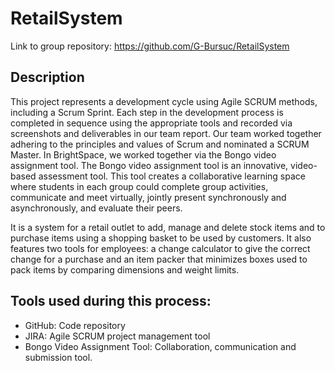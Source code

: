 # RetailSystem
Link to group repository: https://github.com/G-Bursuc/RetailSystem 

## Description

This project represents a development cycle using Agile SCRUM methods, including a Scrum Sprint. Each step in the development process is completed in sequence using the appropriate tools and recorded via screenshots and deliverables in our team report. Our team worked together adhering to the principles and values of Scrum and nominated a SCRUM Master. In BrightSpace, we worked together via the Bongo video assignment tool. The Bongo video assignment tool is an innovative, video-based assessment tool. This tool creates a collaborative learning space where students in each group could complete group activities, communicate and meet virtually, jointly 
present synchronously and asynchronously, and evaluate their peers.

It is a system for a retail outlet to add, manage and delete stock items and to purchase items using a shopping basket to be used by customers. It also features two tools for employees: a change calculator to give the correct change for a purchase and an item packer that minimizes boxes used to pack items by comparing dimensions and weight limits.

## Tools used during this process:
- GitHub: Code repository
- JIRA: Agile SCRUM project management tool
- Bongo Video Assignment Tool: Collaboration, communication and submission tool.
